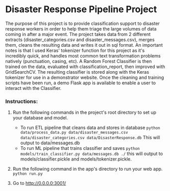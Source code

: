 # Disaster Response Pipeline Project

The purpose of this project is to provide classification support to disaster response workers in order to help them triage the large volumes of data coming in after a major event. The project takes data from 2 different extracts (disaster_categories.csv and disaster_messages.csv), merges them, cleans the resulting data and writes it out in sql format. An important notes is that I used Keras' tokenizer function for this project as it's incredibly quick, and handles most common text transformation problems natively (punctuation, casing, etc).
A Random Forest Classifier is then trained on the data, evaluated with classification_report, then improved with GridSearchCV. The resulting classifier is stored along with the Keras tokenizer for use in a demonstrator website.
Once the cleaning and training scripts have been run, a demo Flask app is available to enable a user to interact with the Classifier.

### Instructions:
1. Run the following commands in the project's root directory to set up your database and model.

    - To run ETL pipeline that cleans data and stores in database
        `python data/process_data.py data/disaster_messages.csv data/disaster_categories.csv data/DisasterResponse.db`
        This will output to data/messages.db
    - To run ML pipeline that trains classifier and saves
        `python models/train_classifier.py data/messages.db ./`
        this will output to models/classifier.pickle and models/tokenizer.pickle.

2. Run the following command in the app's directory to run your web app.
    `python run.py`

3. Go to http://0.0.0.0:3001/
